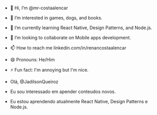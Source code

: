 - 👋 Hi, I’m @mr-costaalencar
- 👀 I’m interested in games, dogs, and books.
- 🌱 I’m currently learning React Native, Design Patterns, and Node.js.
- 💞️ I’m looking to collaborate on Mobile apps development.
- 📫 How to reach me linkedin.com/in/renancostaalencar
- 😄 Pronouns: He/Him
- ⚡ Fun fact: I'm annoying but I'm nice.

- Olá, @JadilsonQueiroz
- Eu sou interessado em apender conteudos novos.
- Eu estou aprendendo atualmente React Native, Design Patterns e Node.js.
